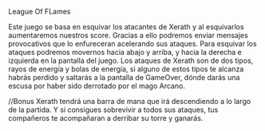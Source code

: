 League Of FLames

Este juego se basa en esquivar los atacantes de Xerath y al esquivarlos aumentaremos nuestros score.
Gracias a ello podremos enviar mensajes provocativos que lo enfureceran acelerando sus ataques.
Para esquivar los ataques podremos movernos hacia abajo y arriba, y hacia la derecha e izquierda en 
la pantalla del juego.
Los ataques de Xerath son de dos tipos, rayos de energía y bolas de energía, si alguno de estos tipos
te alcanza habrás perdido y saltarás a la pantalla de GameOver, dónde darás una escusa por haber
sido derrotado por el mago Arcano.



//Bonus
Xerath tendrá una barra de mana que irá descendiendo a lo largo de la partida. Y si consigues sobrevivir 
a todos sus ataques, tus compañeros te acompañaran a derribar su torre y ganarás.